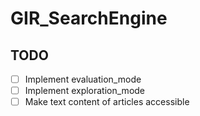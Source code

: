 # GIR_SearchEngine

## TODO

- [ ] Implement evaluation_mode
- [ ] Implement exploration_mode
- [ ] Make text content of articles accessible
